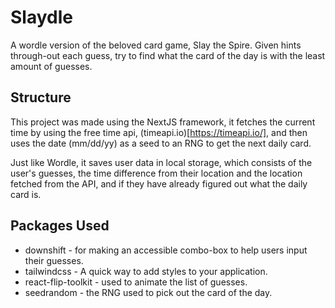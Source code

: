# Slaydle

A wordle version of the beloved card game, Slay the Spire. Given hints through-out each guess, try to find what the card of the day is with the least amount of guesses.

## Structure

This project was made using the NextJS framework, it fetches the current time by using the free time api, (timeapi.io)[https://timeapi.io/], and then uses the date (mm/dd/yy) as a seed to an RNG to get the next daily card.

Just like Wordle, it saves user data in local storage, which consists of the user's guesses, the time difference from their location and the location fetched from the API, and if they have already figured out what the daily card is.

## Packages Used

- downshift - for making an accessible combo-box to help users input their guesses.
- tailwindcss - A quick way to add styles to your application.
- react-flip-toolkit - used to animate the list of guesses.
- seedrandom - the RNG used to pick out the card of the day.